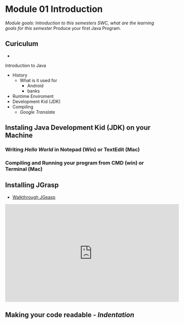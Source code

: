 # Module 01 Introduction

_Module goals: Introduction to this semesters SWC, what are the learning goals for this semester_
Produce your first Java Program.

## Curiculum
* 

Introduction to Java

* History
   * What is it used for
      * Android
      * banks
* Runtime Enviroment
* Development Kid (JDK)
 * Compiling
    * _Google Translate_

## Instaling Java Development Kid (JDK) on your Machine

### Writing _Hello World_ in Notepad (Win) or TextEdit (Mac)

### Compiling and Running your program from CMD (win) or Terminal (Mac)

## Installing JGrasp

* [Walkthrough JGeasp](https://www.youtube.com/watch?v=DHICqIYV33k)

<iframe width="560" height="315" src="https://www.youtube.com/embed/DHICqIYV33k" frameborder="0" allowfullscreen></iframe>


## Making your code readable - _Indentation_
